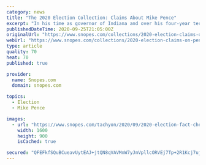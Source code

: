 ```yaml
---
category: news
title: "The 2020 Election Collection: Claims About Mike Pence"
excerpt: "In his time as governor of Indiana and over his four-year term as vice president, Mike Pence has been in the middle of his fair share of rumors and fact checks. We’ve collected our own checks on his background and record here."
publishedDateTime: 2020-09-25T21:05:00Z
originalUrl: "https://www.snopes.com/collections/2020-election-claims-on-pence/"
webUrl: "https://www.snopes.com/collections/2020-election-claims-on-pence/"
type: article
quality: 70
heat: 70
published: true

provider:
  name: Snopes.com
  domain: snopes.com

topics:
  - Election
  - Mike Pence

images:
  - url: "https://www.snopes.com/tachyon/2020/09/2020-election-fact-checking-mike-pence-yellow-1.png"
    width: 1600
    height: 900
    isCached: true

secured: "QFEFkfSQuBCueavUytEAJ+jtQN8qVAVMnW7yJmVpllcORVEj7Tp+2R1Kcj7uj21lb7gkd7Hv2GRCjZ60jEVChTQjFnMHVw8dLaE052tsZzrBlrK+D2w4MiMGEiHDruiVQaTaNs7GVVWSKKen5gEK/tjgt7GW/MQimcyYZBWqxx/AyyX8GPmE147UP6mVhSV7V2QHJFvMykYuiyE0t+thsVew5cbtR4SzD/GcANdaMC914/ukeqDa1MPCtNiLR43hZraAYbKanOikX6nitnL9Oe4hMJ98UA8VCdEpHsdJnlliwK9lgT451aiB9Nr5b04qiD+/9jRYSDZXNcsluyj2+F0KFmpLxNX+PBPBznvYzmk=;NYL6EcwIofV8/5msLYnmVw=="
---
```


